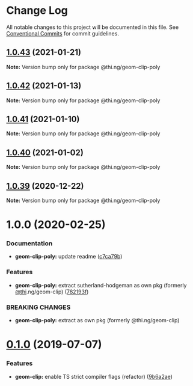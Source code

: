 # Change Log

All notable changes to this project will be documented in this file.
See [Conventional Commits](https://conventionalcommits.org) for commit guidelines.

## [1.0.43](https://github.com/thi-ng/umbrella/compare/@thi.ng/geom-clip-poly@1.0.42...@thi.ng/geom-clip-poly@1.0.43) (2021-01-21)

**Note:** Version bump only for package @thi.ng/geom-clip-poly





## [1.0.42](https://github.com/thi-ng/umbrella/compare/@thi.ng/geom-clip-poly@1.0.41...@thi.ng/geom-clip-poly@1.0.42) (2021-01-13)

**Note:** Version bump only for package @thi.ng/geom-clip-poly





## [1.0.41](https://github.com/thi-ng/umbrella/compare/@thi.ng/geom-clip-poly@1.0.40...@thi.ng/geom-clip-poly@1.0.41) (2021-01-10)

**Note:** Version bump only for package @thi.ng/geom-clip-poly





## [1.0.40](https://github.com/thi-ng/umbrella/compare/@thi.ng/geom-clip-poly@1.0.39...@thi.ng/geom-clip-poly@1.0.40) (2021-01-02)

**Note:** Version bump only for package @thi.ng/geom-clip-poly





## [1.0.39](https://github.com/thi-ng/umbrella/compare/@thi.ng/geom-clip-poly@1.0.38...@thi.ng/geom-clip-poly@1.0.39) (2020-12-22)

**Note:** Version bump only for package @thi.ng/geom-clip-poly





# 1.0.0 (2020-02-25)


### Documentation

* **geom-clip-poly:** update readme ([c7ca79b](https://github.com/thi-ng/umbrella/commit/c7ca79b7e5e3d6badca2baa79fef8870ad9f9309))


### Features

* **geom-clip-poly:** extract sutherland-hodgeman as own pkg (formerly [@thi](https://github.com/thi).ng/geom-clip) ([782193f](https://github.com/thi-ng/umbrella/commit/782193f2fc06c18a564d5b983839f55b9143b4f7))


### BREAKING CHANGES

* **geom-clip-poly:** extract as own pkg (formerly @thi.ng/geom-clip)





# [0.1.0](https://github.com/thi-ng/umbrella/compare/@thi.ng/geom-clip@0.0.19...@thi.ng/geom-clip@0.1.0) (2019-07-07)

### Features

* **geom-clip:** enable TS strict compiler flags (refactor) ([9b6a2ae](https://github.com/thi-ng/umbrella/commit/9b6a2ae))
